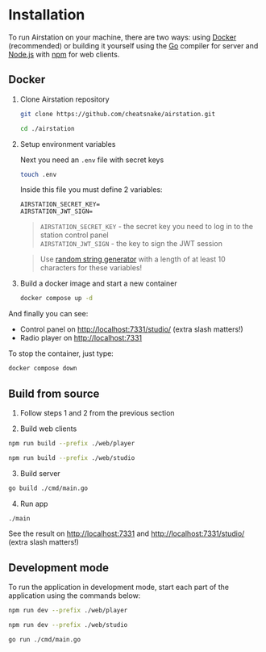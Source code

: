 # Installation

To run Airstation on your machine, there are two ways: using [Docker](https://docs.docker.com/) (recommended) or building it yourself using the [Go](https://go.dev/) compiler for server and [Node.js](https://nodejs.org/) with [npm](https://www.npmjs.com/) for web clients.

## Docker

1.  Clone Airstation repository

    ```sh
    git clone https://github.com/cheatsnake/airstation.git
    ```

    ```sh
    cd ./airstation
    ```

2.  Setup environment variables

    Next you need an `.env` file with secret keys

    ```sh
    touch .env
    ```

    Inside this file you must define 2 variables: 

    ```
    AIRSTATION_SECRET_KEY=
    AIRSTATION_JWT_SIGN=
    ```

    > `AIRSTATION_SECRET_KEY` - the secret key you need to log in to the station control panel <br>
    > `AIRSTATION_JWT_SIGN` - the key to sign the JWT session

    > Use [random string generator](https://it-tools.tech/token-generator?length=20) with a length of at least 10 characters for these variables!

3.  Build a docker image and start a new container

    ```sh
    docker compose up -d
    ```

And finally you can see: 

- Control panel on [http://localhost:7331/studio/](http://localhost:7331/studio/) (extra slash matters!)
- Radio player on [http://localhost:7331](http://localhost:7331)

To stop the container, just type:

```sh
docker compose down
```

## Build from source

1. Follow steps 1 and 2 from the previous section

2. Build web clients
 
 ```sh
 npm run build --prefix ./web/player
 ```

 ```sh
 npm run build --prefix ./web/studio
 ```

3. Build server

```sh
go build ./cmd/main.go
```

4. Run app

```sh
./main
```

See the result on [http://localhost:7331](http://localhost:7331) and [http://localhost:7331/studio/](http://localhost:7331/studio/) (extra slash matters!)

## Development mode

To run the application in development mode, start each part of the application using the commands below:

```sh
npm run dev --prefix ./web/player
```

```sh
npm run dev --prefix ./web/studio
```

```sh
go run ./cmd/main.go
```